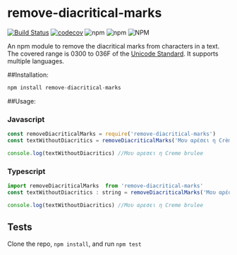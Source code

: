 # remove-diacritical-marks

[![Build Status](https://travis-ci.com/papasavvas/remove-diacritical-marks.svg?branch=main)](https://travis-ci.com/papasavvas/remove-diacritical-marks)
[![codecov](https://codecov.io/gh/papasavvas/remove-diacritical-marks/branch/main/graph/badge.svg?token=PJYDUFN0DN)](undefined)
![npm](https://img.shields.io/npm/dm/remove-diacritical-marks)
![npm](https://img.shields.io/npm/v/remove-diacritical-marks)
![NPM](https://img.shields.io/npm/l/remove-diacritical-marks?color=blue)


An npm module to remove the diacritical marks from characters in a text. The covered range is 0300 to 036F of the  [Unicode Standard](https://unicode.org/charts/PDF/U0300.pdf).
It supports multiple languages.

##Installation:
```js
npm install remove-diacritical-marks
```

##Usage:
### Javascript
```js
const removeDiacriticalMarks = require('remove-diacritical-marks')
const textWithoutDiacritics = removeDiacriticalMarks('Μου αρέσει η Crème brûlée')

console.log(textWithoutDiacritics) //Μου αρεσει η Creme brulee
```

### Typescript
```js
import removeDiacriticalMarks  from 'remove-diacritical-marks'
const textWithoutDiacritics : string = removeDiacriticalMarks('Μου αρέσει η Crème brûlée')

console.log(textWithoutDiacritics) //Μου αρεσει η Creme brulee
```

## Tests
Clone the repo, `npm install`, and run `npm test`